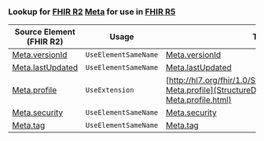 ### Lookup for [FHIR R2](https://hl7.org/fhir/DSTU2/) [Meta](https://hl7.org/fhir/DSTU2/Meta.html) for use in [FHIR R5](https://hl7.org/fhir/R5/)

| Source Element (FHIR R2) | Usage | Target |
| -------------- | ----- | ------ |
| [Meta.versionId](https://hl7.org/fhir/DSTU2/Meta.html#resource) | `UseElementSameName` | [Meta.versionId](https://hl7.org/fhir/R5/Meta.html#resource) |
| [Meta.lastUpdated](https://hl7.org/fhir/DSTU2/Meta.html#resource) | `UseElementSameName` | [Meta.lastUpdated](https://hl7.org/fhir/R5/Meta.html#resource) |
| [Meta.profile](https://hl7.org/fhir/DSTU2/Meta.html#resource) | `UseExtension` | [http://hl7.org/fhir/1.0/StructureDefinition/extension-Meta.profile](StructureDefinition-ext-R2-Meta.profile.html) |
| [Meta.security](https://hl7.org/fhir/DSTU2/Meta.html#resource) | `UseElementSameName` | [Meta.security](https://hl7.org/fhir/R5/Meta.html#resource) |
| [Meta.tag](https://hl7.org/fhir/DSTU2/Meta.html#resource) | `UseElementSameName` | [Meta.tag](https://hl7.org/fhir/R5/Meta.html#resource) |

